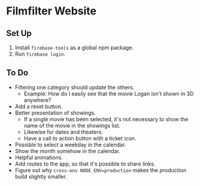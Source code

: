 # Filmfilter Website

## Set Up

1. Install `firebase-tools` as a global npm package.
1. Run `firebase login`.

## To Do

* Filtering one category should update the others.
  * Example: How do I easily see that the movie Logan isn't shown in 3D anywhere?
* Add a reset button.
* Better presentation of showings.
  * If a single movie has been selected, it's not necessary to show the name of the movie in the showings list.
  * Likewise for dates and theaters.
  * Have a call to action button with a ticket icon.
* Possible to select a weekday in the calendar.
* Show the month somehow in the calendar.
* Helpful animations.
* Add routes to the app, so that it's possible to share links.
* Figure out why `cross-env NODE_ENV=production` makes the production build slightly smaller.